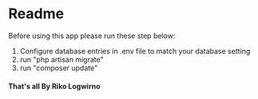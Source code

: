 # Readme

Before using this app please run these step below:
1. Configure database entries in .env file to match your database setting
2. run "php artisan migrate"
3. run "composer update"

#### That's all By Riko Logwirno
